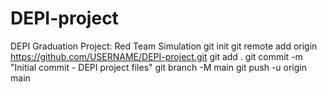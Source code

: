 # DEPI-project
DEPI Graduation Project: Red Team Simulation
git init
git remote add origin https://github.com/USERNAME/DEPI-project.git
git add .
git commit -m "Initial commit - DEPI project files"
git branch -M main
git push -u origin main
